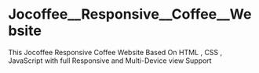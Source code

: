 # Jocoffee__Responsive__Coffee__Website
 This Jocoffee Responsive Coffee Website Based On HTML , CSS , JavaScript with full Responsive and Multi-Device view Support
